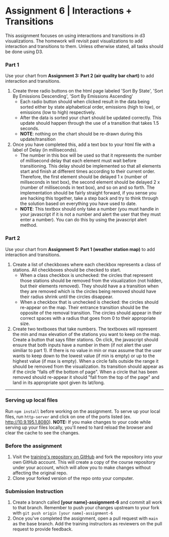 # Assignment 6 | Interactions + Transitions

This assignment focuses on using interactions and transitions in d3 visualizations. The homework will revisit past visualizations to add interaction and transitions to them. Unless otherwise stated, all tasks should be done using D3.

### Part 1

Use your chart from **Assignment 3: Part 2 (air quality bar chart)** to add interaction and transitions.
  1. Create three radio buttons on the html page labeled 'Sort By State', 'Sort By Emissions Descending', 'Sort By Emissions Ascending'
      - Each radio button should when clicked result in the data being sorted either by state alphabetical order, emissions (high to low), or emissions (low to high) respectively.
      - After the data is sorted your chart should be updated correctly. This update should happen through the use of a transition that takes 1.5 seconds.
      - **NOTE**: nothing on the chart should be re-drawn during this update/transition
  2. Once you have completed this, add a text box to your html file with a label of Delay (in milliseconds).
      - The number in this box will be used so that it represents the number of millisecond delay that each element must wait before transitioning. This delay should be implemented so that all elements start and finish at different times according to their current order. Therefore, the first element should be delayed 1 x (number of millseconds in text box), the second element should be delayed 2 x (number of milliseconds in text box), and so on and so forth. The implementation should be fairly straight forward, if you sense you are hacking this together, take a step back and try to think through the solution based on everything you have used to date. 
      - **NOTE**: This textbox should only take a number (you must handle in your javascript if it is not a number and alert the user that they must enter a number). You can do this by using the javascript alert method.
  
### Part 2

Use your chart from **Assignment 5: Part 1 (weather station map)** to add interaction and transitions.
  1. Create a list of checkboxes where each checkbox represents a class of stations. All checkboxes should be checked to start. 
      - When a class checkbox is unchecked: the circles that represent those stations should be removed from the visualization (not hidden, but their elements removed). They should have a a transition when they are removed which is the circles being removed should have their radius shrink until the circles disappear.
      - When a checkbox that is unchecked is checked: the circles should re-appear on the map. Their entrance transition should be the opposite of the removal transition. The circles should appear in their correct spaces with a radius that goes from 0 to their appropriate size. 
  2. Create two textboxes that take numbers. The textboxes will represent the min and max elevation of the stations you want to keep on the map. Create a button that says filter stations. On click, the javascript should ensure that both inputs have a number in them (if not alert the user similiar to part 1). If there is no value in min or max assume that the user wants to keep down to the lowest value (if min is empty) or up to the highest value (if max is empty). When a circle falls outside the range it should be removed from the visualization. Its transition should appear as if the circle "falls off the bottom of page". When a circle that has been removed should re-appear it should "fall from the top of the page" and land in its appropriate spot given its lat/long. 

---

### Serving up local files

Run `npm install` before working on the assignment. To serve up your local files, run `http-server` and click on one of the ports listed (ex. http://10.9.195.1.8080).
**NOTE:** If you make changes to your code while serving up your files locally, you'll need to hard reload the browser and clear the cache to see the changes.

### Before the assignment

1. Visit the [training's repository on GitHub](https://github.com/mathematica-mpr/design-d3-training) and fork the repository into your own GitHub account. This will create a copy of the course repository under your account, which will allow you to make changes without affecting the original repo.
2. Clone your forked version of the repo onto your computer.

### Submission Instruction

1. Create a branch called **[your name]-assignment-6** and commit all work to that branch. Remember to push your changes upstream to your fork with `git push origin [your name]-assignment-6`
2. Once you've completed the assignment, open a pull request with `main` as the base branch. Add the training instructors as reviewers on the pull request to provide feedback.

